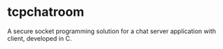 # tcpchatroom
A secure socket programming solution for a chat server application with client, developed in C.
